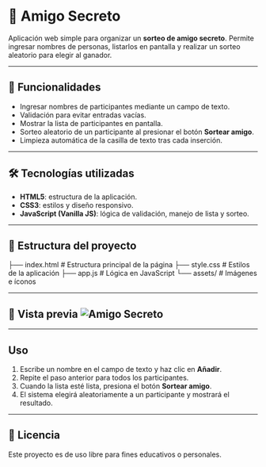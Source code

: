 # 🎁 Amigo Secreto 
Aplicación web simple para organizar un **sorteo de amigo secreto**. 
Permite ingresar nombres de personas, listarlos en pantalla y realizar un sorteo aleatorio para elegir al ganador. 

--- 

## 🚀 Funcionalidades 
- Ingresar nombres de participantes mediante un campo de texto. 
- Validación para evitar entradas vacías. 
- Mostrar la lista de participantes en pantalla. 
- Sorteo aleatorio de un participante al presionar el botón **Sortear amigo**. 
- Limpieza automática de la casilla de texto tras cada inserción. 

--- 

## 🛠 Tecnologías utilizadas 
- **HTML5**: estructura de la aplicación. 
- **CSS3**: estilos y diseño responsivo. 
- **JavaScript (Vanilla JS)**: lógica de validación, manejo de lista y sorteo. 

--- 

## 📂 Estructura del proyecto

├── index.html # Estructura principal de la página 
├── style.css # Estilos de la aplicación 
├── app.js # Lógica en JavaScript 
└── assets/ # Imágenes e íconos


--- 

## 📸 Vista previa ![Amigo Secreto](assets/captura_Amigo-Secreto.png) 

--- 

## Uso 
1. Escribe un nombre en el campo de texto y haz clic en **Añadir**. 
2. Repite el paso anterior para todos los participantes. 
3. Cuando la lista esté lista, presiona el botón **Sortear amigo**. 
4. El sistema elegirá aleatoriamente a un participante y mostrará el resultado. 

--- 

## 📄 Licencia 
Este proyecto es de uso libre para fines educativos o personales.